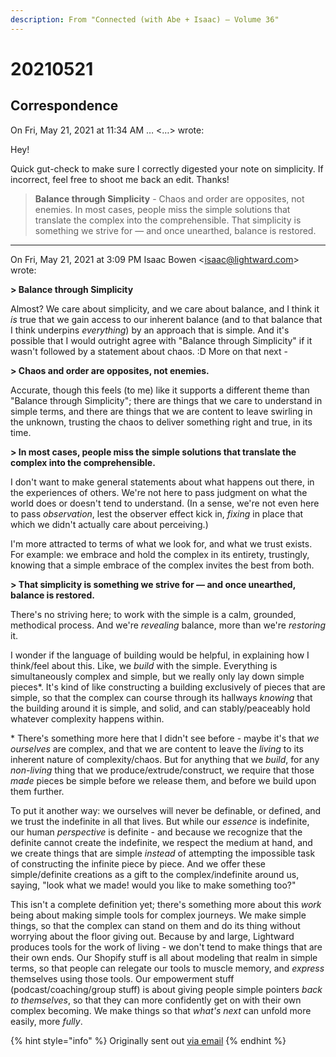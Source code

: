 ```yaml
---
description: From "Connected (with Abe + Isaac) — Volume 36"
---
```


# 20210521

## Correspondence

On Fri, May 21, 2021 at 11:34 AM … <…> wrote:

Hey!

Quick gut-check to make sure I correctly digested your note on simplicity. If incorrect, feel free to shoot me back an edit. Thanks!

> **Balance through Simplicity** - Chaos and order are opposites, not enemies. In most cases, people miss the simple solutions that translate the complex into the comprehensible. That simplicity is something we strive for — and once unearthed, balance is restored.

***

On Fri, May 21, 2021 at 3:09 PM Isaac Bowen \<isaac@lightward.com> wrote:

**> Balance through Simplicity**

Almost? We care about simplicity, and we care about balance, and I think it _is_ true that we gain access to our inherent balance (and to that balance that I think underpins _everything_) by an approach that is simple. And it's possible that I would outright agree with "Balance through Simplicity" if it wasn't followed by a statement about chaos. :D More on that next -

**> Chaos and order are opposites, not enemies.**

Accurate, though this feels (to me) like it supports a different theme than "Balance through Simplicity"; there are things that we care to understand in simple terms, and there are things that we are content to leave swirling in the unknown, trusting the chaos to deliver something right and true, in its time.

**> In most cases, people miss the simple solutions that translate the complex into the comprehensible.**

I don't want to make general statements about what happens out there, in the experiences of others. We're not here to pass judgment on what the world does or doesn't tend to understand. (In a sense, we're not even here to pass _observation_, lest the observer effect kick in, _fixing_ in place that which we didn't actually care about perceiving.)

I'm more attracted to terms of what we look for, and what we trust exists. For example: we embrace and hold the complex in its entirety, trustingly, knowing that a simple embrace of the complex invites the best from both.

**> That simplicity is something we strive for — and once unearthed, balance is restored.**

There's no striving here; to work with the simple is a calm, grounded, methodical process. And we're _revealing_ balance, more than we're _restoring_ it.

I wonder if the language of building would be helpful, in explaining how I think/feel about this. Like, we _build_ with the simple. Everything is simultaneously complex and simple, but we really only lay down simple pieces\*. It's kind of like constructing a building exclusively of pieces that are simple, so that the complex can course through its hallways _knowing_ that the building around it is simple, and solid, and can stably/peaceably hold whatever complexity happens within.

\* There's something more here that I didn't see before - maybe it's that _we ourselves_ are complex, and that we are content to leave the _living_ to its inherent nature of complexity/chaos. But for anything that we _build_, for any _non-living_ thing that we produce/extrude/construct, we require that those _made_ pieces be simple before we release them, and before we build upon them further.

To put it another way: we ourselves will never be definable, or defined, and we trust the indefinite in all that lives. But while our _essence_ is indefinite, our human _perspective_ is definite - and because we recognize that the definite cannot create the indefinite, we respect the medium at hand, and we create things that are simple _instead_ of attempting the impossible task of constructing the infinite piece by piece. And we offer these simple/definite creations as a gift to the complex/indefinite around us, saying, "look what we made! would you like to make something too?"

This isn't a complete definition yet; there's something more about this _work_ being about making simple tools for complex journeys. We make simple things, so that the complex can stand on them and do its thing without worrying about the floor giving out. Because by and large, Lightward produces tools for the work of living - we don't tend to make things that are their own ends. Our Shopify stuff is all about modeling that realm in simple terms, so that people can relegate our tools to muscle memory, and _express_ themselves using those tools. Our empowerment stuff (podcast/coaching/group stuff) is about giving people simple pointers _back to themselves_, so that they can more confidently get on with their own complex becoming. We make things so that _what's next_ can unfold more easily, more _fully_.

{% hint style="info" %}
Originally sent out [via email](https://lightward.com/campaigns/view-campaign/ZoyBKFt3R5KaXItIpcvJGek8540Lc8PXpfP8HLnS8o7KlUUce9rQ3\_yYWM0W023WeKD7wlEydWHsMzDOfff0KWZ09cHHIJQW)
{% endhint %}
